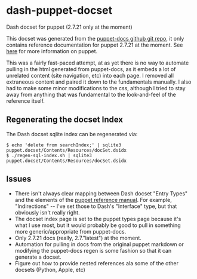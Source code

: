 dash-puppet-docset
==================

Dash docset for puppet (2.7.21 only at the moment)

This docset was generated from the [puppet-docs github git repo][2], it only contains reference documentation for puppet
2.7.21 at the moment. See [here][1] for more information on puppet.

This was a fairly fast-paced attempt, at as yet there is no way to automate pulling in the html generated from puppet-docs,
as it embeds a lot of unrelated content (site navigation, etc) into each page. I removed all extraneous content and
paired it down to the fundamentals manually. I also had to make some minor modifications to the css, although I tried to
stay away from anything that was fundamental to the look-and-feel of the reference itself.

Regenerating the docset Index
-----------------------------
The Dash docset sqlite index can be regenerated via:

    $ echo 'delete from searchIndex;' | sqlite3 puppet.docset/Contents/Resources/docSet.dsidx
    $ ./regen-sql-index.sh | sqlite3 puppet.docset/Contents/Resources/docSet.dsidx
  
Issues
------
* There isn't always clear mapping between Dash docset "Entry Types" and the elements of the [puppet reference manual][3].
  For example, "Indirections" -- I've set those to Dash's "Interface" type, but that obviously isn't really right.
* The docset index page is set to the puppet types page because it's what I use most, but it would probably be good to pull in
  something more generic/appropriate from puppet-docs.
* Only 2.7.21 docs (really, 2.7."latest") at the moment.
* Automation for pulling in docs from the original puppet markdown or modifying the puppet-docs regen
  is some fashion so that it can generate a docset.
* Figure out how to provide nested references ala some of the other docsets (Python, Apple, etc)

[1]: http://docs.puppetlabs.com/puppet/
[2]: https://github.com/puppetlabs/puppet-docs
[3]: http://docs.puppetlabs.com/puppet/2.7/reference/

